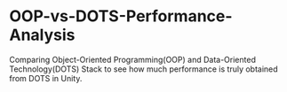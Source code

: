 # OOP-vs-DOTS-Performance-Analysis
Comparing Object-Oriented Programming(OOP) and Data-Oriented Technology(DOTS) Stack to see how much performance is truly obtained from DOTS in Unity.
